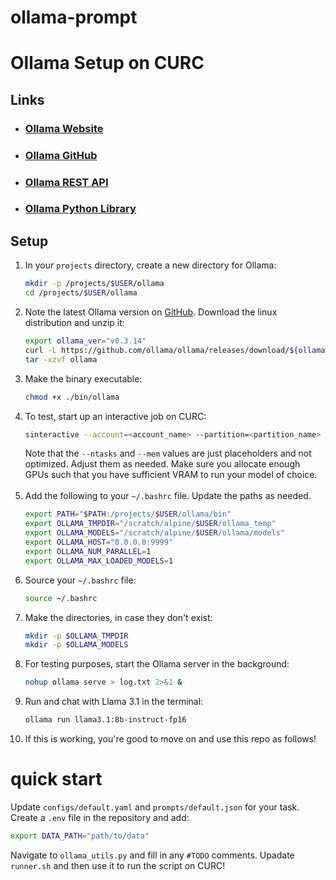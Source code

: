 # ollama-prompt

# Ollama Setup on CURC

## Links
- ### [Ollama Website](https://ollama.com/)
- ### [Ollama GitHub](https://github.com/ollama/ollama)
- ### [Ollama REST API](https://github.com/ollama/ollama/blob/main/docs/api.md)
- ### [Ollama Python Library](https://github.com/ollama/ollama-python)

## Setup

1. In your `projects` directory, create a new directory for Ollama:
    ```bash
    mkdir -p /projects/$USER/ollama
    cd /projects/$USER/ollama
    ```
2. Note the latest Ollama version on [GitHub](https://github.com/ollama/ollama/releases/latest). Download the linux distribution and unzip it:
    ```bash
    export ollama_ver="v0.3.14"
    curl -L https://github.com/ollama/ollama/releases/download/${ollama_ver}/ollama-linux-amd64.tgz -o ollama
    tar -xzvf ollama
   ```
3. Make the binary executable:
    ```bash
    chmod +x ./bin/ollama
    ```
4. To test, start up an interactive job on CURC:
    ```bash
    sinteractive --account=<account_name> --partition=<partition_name> --qos=<qos_name> --time=01:00:00 --ntasks=16 --gres=gpu:1 --mem=20G
    ```
   Note that the `--ntasks` and `--mem` values are just placeholders and not optimized. Adjust them as needed. Make sure you allocate enough GPUs such that you have sufficient VRAM to run your model of choice. <br/><br/>
5. Add the following to your `~/.bashrc` file. Update the paths as needed.
    ```bash
    export PATH="$PATH:/projects/$USER/ollama/bin"
    export OLLAMA_TMPDIR="/scratch/alpine/$USER/ollama_temp"
    export OLLAMA_MODELS="/scratch/alpine/$USER/ollama/models"
    export OLLAMA_HOST="0.0.0.0:9999"
    export OLLAMA_NUM_PARALLEL=1
    export OLLAMA_MAX_LOADED_MODELS=1
    ```
6. Source your `~/.bashrc` file:
    ```bash
    source ~/.bashrc
    ```
7. Make the directories, in case they don't exist:
    ```bash
    mkdir -p $OLLAMA_TMPDIR
    mkdir -p $OLLAMA_MODELS
    ```
8. For testing purposes, start the Ollama server in the background:
    ```bash
    nohup ollama serve > log.txt 2>&1 &
    ```
9. Run and chat with Llama 3.1 in the terminal:
    ```bash
    ollama run llama3.1:8b-instruct-fp16
    ```
10. If this is working, you're good to move on and use this repo as follows!


# quick start

Update `configs/default.yaml` and `prompts/default.json` for your task. Create a `.env` file in the repository and add:

```bash
export DATA_PATH="path/to/data"
```

Navigate to `ollama_utils.py` and fill in any `#TODO` comments. Upadate `runner.sh` and then use it to run the script on CURC!